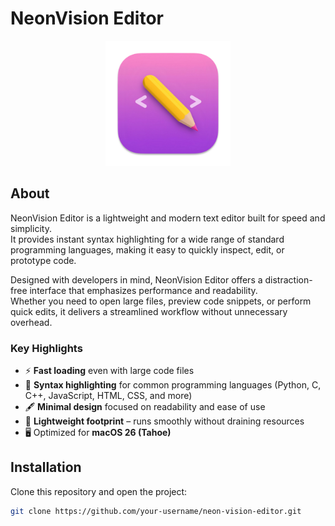 # NeonVision Editor

<p align="center">
  <img src="NeonVision%20Editor.png" alt="NeonVision Editor Logo" width="200"/>
</p>

## About

NeonVision Editor is a lightweight and modern text editor built for speed and simplicity.  
It provides instant syntax highlighting for a wide range of standard programming languages, making it easy to quickly inspect, edit, or prototype code.  

Designed with developers in mind, NeonVision Editor offers a distraction-free interface that emphasizes performance and readability.  
Whether you need to open large files, preview code snippets, or perform quick edits, it delivers a streamlined workflow without unnecessary overhead.  

### Key Highlights
- ⚡ **Fast loading** even with large code files  
- 🎨 **Syntax highlighting** for common programming languages (Python, C, C++, JavaScript, HTML, CSS, and more)  
- 🖋️ **Minimal design** focused on readability and ease of use  
- 🧩 **Lightweight footprint** – runs smoothly without draining resources  
- 🖥️ Optimized for **macOS 26 (Tahoe)**  

## Installation

Clone this repository and open the project:

```bash
git clone https://github.com/your-username/neon-vision-editor.git
